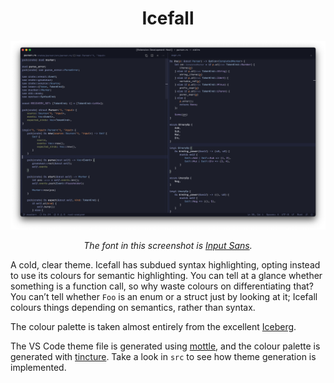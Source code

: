 <h1 align="center">Icefall</h1>

![](https://raw.githubusercontent.com/arzg/resources/master/icefall.png)

<p align="center"><em>The font in this screenshot is <a href="https://input.fontbureau.com">Input Sans</a>.</em></p>

A cold, clear theme.
Icefall has subdued syntax highlighting,
opting instead to use its colours for semantic highlighting.
You can tell at a glance whether something is a function call,
so why waste colours on differentiating that?
You can’t tell whether `Foo` is an enum or a struct just by looking at it;
Icefall colours things depending on semantics, rather than syntax.

The colour palette is taken almost entirely from the excellent [Iceberg][iceberg].

The VS Code theme file is generated using [mottle](https://github.com/arzg/mottle),
and the colour palette is generated with [tincture](https://github.com/arzg/tincture).
Take a look in `src` to see how theme generation is implemented.

[iceberg]: https://cocopon.github.io/iceberg.vim/
